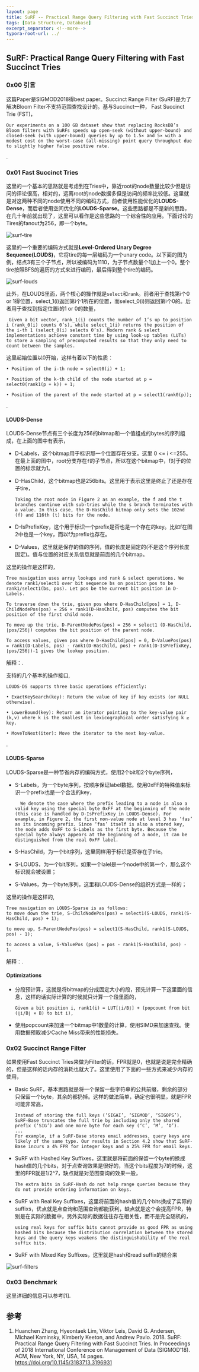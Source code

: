 ```yaml
---
layout: page
title: SuRF -- Practical Range Query Filtering with Fast Succinct Tries
tags: [Data Structure, Database]
excerpt_separator: <!--more-->
typora-root-url: ../
---
```




## SuRF: Practical Range Query Filtering with Fast Succinct Tries 



### 0x00 引言

  这篇Paper是SIGMOD2018得best paper。Succinct Range Filter (SuRF)是为了解决Bloom Filter不支持范围查找设计的。基与Succinct一种， Fast Succinct Trie (FST)，

```
Our experiments on a 100 GB dataset show that replacing RocksDB’s Bloom filters with SuRFs speeds up open-seek (without upper-bound) and closed-seek (with upper-bound) queries by up to 1.5× and 5× with a modest cost on the worst-case (all-missing) point query throughput due to slightly higher false positive rate.
```

.

### 0x01 Fast Succinct Tries

  这里的一个基本的思路就是考虑到在Tries中，靠近root的node数量比较少但是访问的评论很高，相对的，远离root的node数据多但是访问的频率比较低。这里就是对这两种不同的node使用不同的编码方式，前者使用性能优化的**LOUDS-Dense**，而后者使用空间优化的**LOUDS-Sparse**。这些思路都是不是新的思路，在几十年前就出现了，这里可以看作是这些思路的一个综合性的应用。下面讨论的Tires的fanout为256，即一个byte。

![surf-tire](/assets/img/surf-tire.png)

 这里的一个重要的编码方式就是**Level-Ordered Unary Degree Sequence(LOUDS)**，它将tire的每一层编码为一个unary code。以下面的图为例，结点3有三个子节点，所以被编码为1110，为子节点数量个1加上一个0。整个tire按照BFS的遍历的方式来进行编码，最后得到整个tire的编码。

![surf-louds](/assets/img/surf-louds.png)

 此外，在LOUDS里面，两个核心的操作就是`select`和`rank`。前者用于查找第i个0 or 1得位置，select_1(i)返回第i个1所在的位置，而select_0(i)则返回第i个0的。后者用于查找到指定位置i的1 or 0的数量，

```
 Given a bit vector, rank_1(i) counts the number of 1’s up to position i (rank_0(i) counts 0’s), while select_1(i) returns the position of the i-th 1 (select_0(i) selects 0’s). Modern rank & select implementations achieve constant time by using look-up tables (LUTs) to store a sampling of precomputed results so that they only need to count between the samples.
```

这里起始位置以0开始，这样有着以下的性质：

```
• Position of the i-th node = select0(i) + 1;

• Position of the k-th child of the node started at p = select0(rank1(p + k)) + 1;

• Position of the parent of the node started at p = select1(rank0(p));
```

.

#### LOUDS-Dense

 LOUDS-Dense节点有三个长度为256的bitmap和一个值组成的bytes的序列组成，在上面的图中有表示，

* D-Labels，这个bitmap用于标识那一个位置存在分支。这里 0 <= i <=255。在最上面的图中，root分支存在`f`的子节点，所以在这个bitmap中，f对于的位置的标示就为1。

* D-HasChild，这个bitmap也是256bits。这里用于表示这里是终止了还是存在子tire，

  ```
  Taking the root node in Figure 2 as an example, the f and the t branches continue with sub-tries while the s branch terminates with a value. In this case, the D-HasChild bitmap only sets the 102nd (f) and 116th (t) bits for the node.
  ```

* D-IsPrefixKey，这个用于标识一个prefix是否也是一个存在的key。比如f在图2中也是一个key，而以f为prefix也存在。

* D-Values，这里就是保存的值的序列，值的长度是固定的(不是这个序列长度固定)。值与位置的对应关系信息就是前面的几个bitmap。

这里的操作是这样的，

```
Tree navigation uses array lookups and rank & select operations. We denote rank1/select1 over bit sequence bs on position pos to be rank1/select1(bs, pos). Let pos be the current bit position in D-Labels. 

To traverse down the trie, given pos where D-HasChild[pos] = 1, D-ChildNodePos(pos) = 256 × rank1(D-HasChild, pos) computes the bit position of the first child node. 

To move up the trie, D-ParentNodePos(pos) = 256 × select1 (D-HasChild, ⌊pos/256⌋) computes the bit position of the parent node. 

To access values, given pos where D-HasChild[pos] = 0, D-ValuePos(pos) = rank1(D-Labels, pos) - rank1(D-HasChild, pos) + rank1(D-IsPrefixKey, ⌊pos/256⌋)-1 gives the lookup position.
```

解释：.



支持的几个基本的操作接口,

```
LOUDS-DS supports three basic operations efficiently:

• ExactKeySearch(key): Return the value of key if key exists (or NULL otherwise).

• LowerBound(key): Return an iterator pointing to the key-value pair (k,v) where k is the smallest in lexicographical order satisfying k ≥ key.

• MoveToNext(iter): Move the iterator to the next key-value.
```

.

#### LOUDS-Sparse

  LOUDS-Sparse是一种节省内存的编码方式，使用2个bit和2个byte序列，

* S-Labels，为一个byte序列，按顺序保证label数据。使用0xFF的特殊值来标识一个prefix也是一个合法的key，

  ```
    We denote the case where the prefix leading to a node is also a valid key using the special byte 0xFF at the beginning of the node (this case is handled by D-IsPrefixKey in LOUDS-Dense). For example, in Figure 2, the first non-value node at level 3 has ‘fas’ as its incoming prefix. Since ‘fas’ itself is also a stored key, the node adds 0xFF to S-Labels as the first byte. Because the special byte always appears at the beginning of a node, it can be distinguished from the real 0xFF label.
  ```

* S-HasChild，为一个bit序列，这里同样用于标识是否存在子trie。

* S-LOUDS，为一个bit序列，如果一个lalel是一个node中的第一个，那么这个标识就会被设置；

* S-Values，为一个byte序列，这里和LOUDS-Dense的组织方式是一样的；

这里的操作是这样的,

```
Tree navigation on LOUDS-Sparse is as follows: 
to move down the trie, S-ChildNodePos(pos) = select1(S-LOUDS, rank1(S-HasChild, pos) + 1);

to move up, S-ParentNodePos(pos) = select1(S-HasChild, rank1(S-LOUDS, pos) - 1); 

to access a value, S-ValuePos (pos) = pos - rank1(S-HasChild, pos) - 1.
```

解释：.



#### Optimizations

* 分段预计算，这就是将bitmap的分成固定大小的段，预先计算一下这里面的信息，这样的话实际计算的时候就只计算一个段里面的，

  ```
  Given a bit position i, rank1(i) = LUT[⌊i/B⌋] + (popcount from bit (⌊i/B⌋ × B) to bit i),
  ```

* 使用popcount来加速一个bitmap中1数量的计算，使用SIMD来加速查找。使用数据预取减少Cache Miss带来的性能损失。



### 0x02 Succinct Range Filter

   如果使用Fast Succinct Tries来做为Filter的话，FPR就是0，也就是说是完全精确的，但是这样的话内存的消耗也就大了。这里使用了下面的一些方式来减少内存的使用，

* Basic SuRF，基本思路就是将一个保留一些字符串的公共前缀，剩余的部分只保留一个byte，其余的都扔掉。这样的做法简单，确定也很明显，就是FPR可能非常高，

  ```
  Instead of storing the full keys (‘SIGAI’, ‘SIGMOD’, ‘SIGOPS’), SuRF-Base truncates the full trie by including only the shared prefix (‘SIG’) and one more byte for each key (‘C’, ‘M’, ‘O’).
  ...
  For example, if a SuRF-Base stores email addresses, query keys are likely of the same type. Our results in Section 4.2 show that SuRF-Base incurs a 4% FPR for integer keys and a 25% FPR for email keys. 
  ```

* SuRF with Hashed Key Suffixes，这里就是将前面的保留一个byte的换成hash值的几个bits，对于点查询效果是很好的，当这个bits程度为7的时候，这里的FPR就是1/2^7，缺点就是对范围查询的效果一般，

  ```
  The extra bits in SuRF-Hash do not help range queries because they do not provide ordering information on keys.
  ```

* SuRF with Real Key Suffixes，这里将前面的hash值的几个bits换成了实际的suffixs，优点就是点查询和范围查询都能获利，缺点就是这个会提高FPR，特别是在实际的数据中，另外实际的数据往往存在相关性，而不是完全随机的，

  ```
  using real keys for suffix bits cannot provide as good FPR as using hashed bits because the distribution correlation between the stored keys and the query keys weakens the distinguishability of the real suffix bits.
  ```

* SuRF with Mixed Key Suffixes，这里就是hash和read suffix的结合来

![surf-filters](/assets/img/surf-filters.png)

  



### 0x03 Benchmark

 这里详细的信息可以参考[1].





## 参考

1. Huanchen Zhang, Hyeontaek Lim, Viktor Leis, David G. Andersen, Michael Kaminsky, Kimberly Keeton, and Andrew Pavlo. 2018. SuRF: Practical Range Query Filtering with Fast Succinct Tries. In Proceedings of 2018 International Conference on Management of Data (SIGMOD’18). ACM, New York, NY, USA, 14 pages. https://doi.org/10.1145/3183713.3196931
